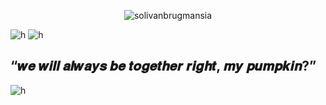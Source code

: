 <p align="center"> <img src="https://komarev.com/ghpvc/?username=solivanbrugmansia&label=　　SOLBLAZE　🦚🗝　　　&color=306328&style=flat" alt="solivanbrugmansia" />


![h](https://h.uguu.se/wAERnPhw.jpg)
![h](https://h.uguu.se/MTyJbrih.png)
## “𝒘𝒆 𝒘𝒊𝒍𝒍 𝒂𝒍𝒘𝒂𝒚𝒔 𝒃𝒆 𝒕𝒐𝒈𝒆𝒕𝒉𝒆𝒓 𝒓𝒊𝒈𝒉𝒕, 𝒎𝒚 𝒑𝒖𝒎𝒑𝒌𝒊𝒏?”
![h](https://h.uguu.se/LeSiuCgk.gif)

